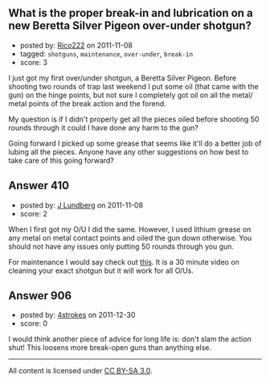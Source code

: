 ## What is the proper break-in and lubrication on a new  Beretta Silver Pigeon over-under shotgun?

- posted by: [Rico222](https://stackexchange.com/users/-1/184-rico222) on 2011-11-08
- tagged: `shotguns`, `maintenance`, `over-under`, `break-in`
- score: 3

I just got my first over/under shotgun, a Beretta Silver Pigeon. Before shooting two rounds of trap last weekend I put some oil (that came with the gun) on the hinge points, but not sure I completely got oil on all the metal/ metal points of the break action and the forend.

My question is if I didn't properly get all the pieces oiled before shooting 50 rounds through it could I have done any harm to the gun?

Going forward I picked up some grease that seems like it'll do a better job of lubing all the pieces.  Anyone have any other suggestions on how best to take care of this going forward?


## Answer 410

- posted by: [J Lundberg](https://stackexchange.com/users/-1/40-j-lundberg) on 2011-11-08
- score: 2

<p>When I first got my O/U I did the same.  However, I used lithium grease on any metal on metal contact points and oiled the gun down otherwise.  You should not have any issues only putting 50 rounds through you gun.</p>

<p>For maintenance I would say check out <a href="http://www.youtube.com/watch?v=U0lLdH1AEf0" rel="nofollow">this</a>.  It is a 30 minute video on cleaning your exact shotgun but it will work for all O/Us.</p>



## Answer 906

- posted by: [4strokes](https://stackexchange.com/users/-1/336-4strokes) on 2011-12-30
- score: 0

I would think another piece of advice for long life is: don't slam the action shut! This loosens more break-open guns than anything else. 



---

All content is licensed under [CC BY-SA 3.0](https://creativecommons.org/licenses/by-sa/3.0/).
